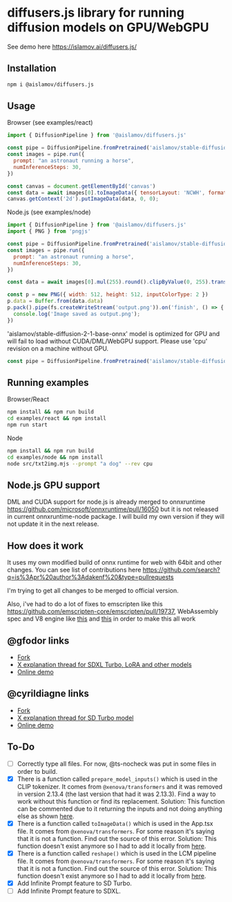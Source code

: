 # diffusers.js library for running diffusion models on GPU/WebGPU

See demo here https://islamov.ai/diffusers.js/

## Installation

```bash
npm i @aislamov/diffusers.js
```

## Usage

Browser (see examples/react)
```js
import { DiffusionPipeline } from '@aislamov/diffusers.js'

const pipe = DiffusionPipeline.fromPretrained('aislamov/stable-diffusion-2-1-base-onnx')
const images = pipe.run({
  prompt: "an astronaut running a horse",
  numInferenceSteps: 30,
})

const canvas = document.getElementById('canvas')
const data = await images[0].toImageData({ tensorLayout: 'NCWH', format: 'RGB' });
canvas.getContext('2d').putImageData(data, 0, 0);
```

Node.js (see examples/node)
```js
import { DiffusionPipeline } from '@aislamov/diffusers.js'
import { PNG } from 'pngjs'

const pipe = DiffusionPipeline.fromPretrained('aislamov/stable-diffusion-2-1-base-onnx')
const images = pipe.run({
  prompt: "an astronaut running a horse",
  numInferenceSteps: 30,
})

const data = await images[0].mul(255).round().clipByValue(0, 255).transpose(0, 2, 3, 1)

const p = new PNG({ width: 512, height: 512, inputColorType: 2 })
p.data = Buffer.from(data.data)
p.pack().pipe(fs.createWriteStream('output.png')).on('finish', () => {
  console.log('Image saved as output.png');
})
```

'aislamov/stable-diffusion-2-1-base-onnx' model is optimized for GPU and will fail to load without CUDA/DML/WebGPU support. Please use 'cpu' revision on a machine without GPU.
```js
const pipe = DiffusionPipeline.fromPretrained('aislamov/stable-diffusion-2-1-base-onnx', { revision: 'cpu' })
```

## Running examples
Browser/React
```bash
npm install && npm run build
cd examples/react && npm install
npm run start
```

Node
```bash
npm install && npm run build
cd examples/node && npm install
node src/txt2img.mjs --prompt "a dog" --rev cpu
```

## Node.js GPU support

DML and CUDA support for node.js is already merged to onnxruntime https://github.com/microsoft/onnxruntime/pull/16050 but it is not released in current onnxruntime-node package. I will build my own version if they will not update it in the next release.

## How does it work

It uses my own modified build of onnx runtime for web with 64bit and other changes. You can see list of contributions here https://github.com/search?q=is%3Apr%20author%3Adakenf%20&type=pullrequests

I'm trying to get all changes to be merged to official version.

Also, i've had to do a lot of fixes to emscripten like this https://github.com/emscripten-core/emscripten/pull/19737, WebAssembly spec and V8 engine like [this](https://chromium-review.googlesource.com/c/v8/v8/+/4742982) and [this](https://chromium-review.googlesource.com/c/v8/v8/+/4775578) in order to make this all work  

## @gfodor links

- [Fork](https://github.com/gfodor/diffusers.js)
- [X explanation thread for SDXL Turbo, LoRA and other models](https://twitter.com/gfodor/status/1738996823552090609)
- [Online demo](https://gfodor.github.io/image-gen/index.html)

## @cyrildiagne links

- [Fork](https://github.com/cyrildiagne/diffusers.js)
- [X explanation thread for SD Turbo model](https://twitter.com/cyrildiagne/status/1746580637379690751)
- [Online demo](https://cyrildiagne.com/lab/sdturbo-webgpu)

## To-Do

- [ ] Correctly type all files. For now, @ts-nocheck was put in some files in order to build.
- [X] There is a function called `prepare_model_inputs()` which is used in the CLIP tokenizer. It comes from `@xenova/transformers` and it was removed in version 2.13.4 (the last version that had it was 2.13.3). Find a way to work without this function or find its replacement. Solution: This function can be commented due to it returning the inputs and not doing anything else as shown [here](https://www.npmjs.com/package/@xenova/transformers/v/2.13.3?activeTab=code).
- [X] There is a function called `toImageData()` which is used in the App.tsx file. It comes from `@xenova/transformers`. For some reason it's saying that it is not a function. Find out the source of this error. Solution: This function doesn't exist anymore so I had to add it locally from [here](https://www.npmjs.com/package/@xenova/transformers/v/2.17.1?activeTab=code).
- [X] There is a function called `reshape()` which is used in the LCM pipeline file. It comes from `@xenova/transformers`. For some reason it's saying that it is not a function. Find out the source of this error. Solution: This function doesn't exist anymore so I had to add it locally from [here](https://www.npmjs.com/package/@xenova/transformers/v/2.17.1?activeTab=code).
- [X] Add Infinite Prompt feature to SD Turbo.
- [ ] Add Infinite Prompt feature to SDXL.